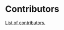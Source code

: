 # Contributors

[List of contributors.](https://github.com/neuropoly/realtime_shimming/graphs/contributors)
